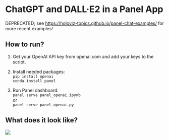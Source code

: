 # ChatGPT and DALL·E2 in a Panel App

DEPRECATED; see https://holoviz-topics.github.io/panel-chat-examples/ for more recent examples!

## How to run?

1. Get your OpenAI API key from openai.com and add your keys to the script. 

2. Install needed packages: \
`pip install openai`\
`conda install panel`

3. Run Panel dashboard:\
`panel serve panel_openai.ipynb` \
or \
`panel serve panel_openai.py`


## What does it look like?

<img src=panel_openai.gif>
